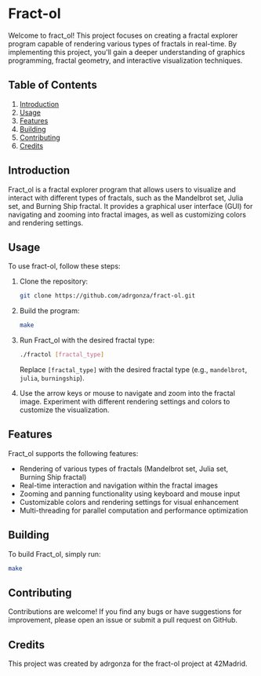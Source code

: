 # Fract-ol

Welcome to fract_ol! This project focuses on creating a fractal explorer program capable of rendering various types of fractals in real-time. By implementing this project, you'll gain a deeper understanding of graphics programming, fractal geometry, and interactive visualization techniques.

## Table of Contents

1. [Introduction](#introduction)
2. [Usage](#usage)
3. [Features](#features)
4. [Building](#building)
5. [Contributing](#contributing)
6. [Credits](#credits)

## Introduction

Fract_ol is a fractal explorer program that allows users to visualize and interact with different types of fractals, such as the Mandelbrot set, Julia set, and Burning Ship fractal. It provides a graphical user interface (GUI) for navigating and zooming into fractal images, as well as customizing colors and rendering settings.

## Usage

To use fract-ol, follow these steps:

1. Clone the repository:

    ```bash
    git clone https://github.com/adrgonza/fract-ol.git
    ```

2. Build the program:

    ```bash
    make
    ```

3. Run Fract_ol with the desired fractal type:

    ```bash
    ./fractol [fractal_type]
    ```

    Replace `[fractal_type]` with the desired fractal type (e.g., `mandelbrot`, `julia`, `burningship`).

4. Use the arrow keys or mouse to navigate and zoom into the fractal image. Experiment with different rendering settings and colors to customize the visualization.

## Features

Fract_ol supports the following features:

- Rendering of various types of fractals (Mandelbrot set, Julia set, Burning Ship fractal)
- Real-time interaction and navigation within the fractal images
- Zooming and panning functionality using keyboard and mouse input
- Customizable colors and rendering settings for visual enhancement
- Multi-threading for parallel computation and performance optimization

## Building

To build Fract_ol, simply run:

```bash
make
```

## Contributing
Contributions are welcome! If you find any bugs or have suggestions for improvement, please open an issue or submit a pull request on GitHub.

## Credits
This project was created by adrgonza for the fract-ol project at 42Madrid.
